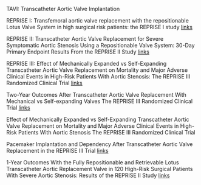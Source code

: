 

TAVI: Transcatheter Aortic Valve Implantation

REPRISE I: Transfemoral aortic valve replacement with the repositionable Lotus Valve System in high surgical risk patients: the REPRISE I study 
[links](https://eurointervention.pcronline.com/article/transfemoral-aortic-valve-replacement-with-the-repositionable-lotus-valve-system-in-high-surgical-risk-patients-the-reprise-i-study)

REPRISE II: Transcatheter Aortic Valve Replacement for Severe Symptomatic Aortic Stenosis Using a Repositionable Valve System: 30-Day Primary Endpoint Results From the REPRISE II Study
[links](https://www.jacc.org/doi/abs/10.1016/j.jacc.2014.05.067)

REPRISE III: Effect of Mechanically Expanded vs Self-Expanding Transcatheter Aortic Valve Replacement on Mortality and Major Adverse Clinical Events in High-Risk Patients With Aortic Stenosis: The REPRISE III Randomized Clinical Trial
[links](https://pubmed.ncbi.nlm.nih.gov/29297076/)

Two-Year Outcomes After Transcatheter Aortic Valve Replacement With Mechanical vs Self-expanding Valves
The REPRISE III Randomized Clinical Trial 
[links](https://jamanetwork.com/journals/jamacardiology/article-abstract/2725867)

Effect of Mechanically Expanded vs Self-Expanding Transcatheter Aortic Valve Replacement on Mortality and Major Adverse Clinical Events in High-Risk Patients With Aortic Stenosis
The REPRISE III Randomized Clinical Trial

Pacemaker Implantation and Dependency After Transcatheter Aortic Valve Replacement in the REPRISE III Trial
[links](https://www.ahajournals.org/doi/full/10.1161/JAHA.119.012594)

1-Year Outcomes With the Fully Repositionable and Retrievable Lotus Transcatheter Aortic Replacement Valve in 120 High-Risk Surgical Patients With Severe Aortic Stenosis: Results of the REPRISE II Study
[links](https://www.jacc.org/doi/abs/10.1016/j.jacc.2014.05.067)



